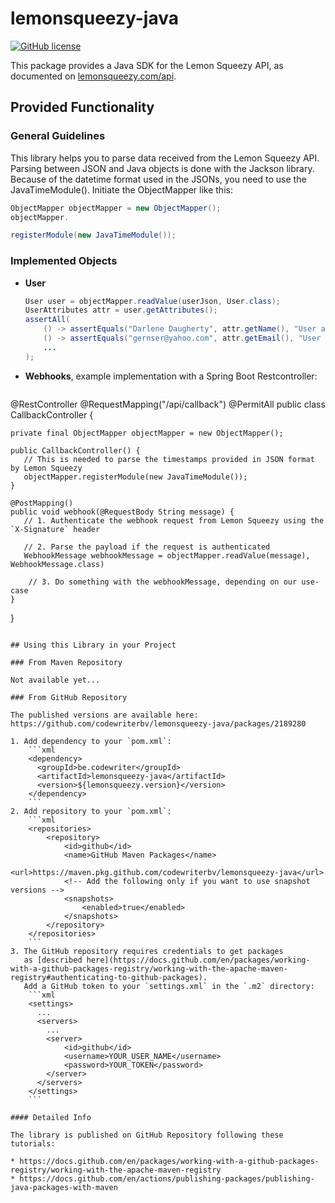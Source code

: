 # lemonsqueezy-java

[![GitHub license](https://img.shields.io/github/license/NdoleStudio/lemonsqueezy-go?color=brightgreen)](https://github.com/NdoleStudio/lemonsqueezy-go/blob/master/LICENSE)

This package provides a Java SDK for the Lemon Squeezy API, as documented
on [lemonsqueezy.com/api](https://docs.lemonsqueezy.com/api).

## Provided Functionality

### General Guidelines

This library helps you to parse data received from the Lemon Squeezy API. Parsing between JSON and Java objects is done
with the Jackson library. Because of the datetime format used in the JSONs, you need to use the JavaTimeModule().
Initiate the ObjectMapper like this:

```java
ObjectMapper objectMapper = new ObjectMapper();
objectMapper.

registerModule(new JavaTimeModule());
```

### Implemented Objects

* **User**
    ```java
    User user = objectMapper.readValue(userJson, User.class);
    UserAttributes attr = user.getAttributes();
    assertAll(
        () -> assertEquals("Darlene Daugherty", attr.getName(), "User attributes name should be equal"),
        () -> assertEquals("gernser@yahoo.com", attr.getEmail(), "User attributes email should be equal"),
        ...
    );
    ```
* **Webhooks**, example implementation with a Spring Boot Restcontroller:
  ```java
 @RestController
 @RequestMapping("/api/callback")
 @PermitAll
 public class CallbackController {
 
    private final ObjectMapper objectMapper = new ObjectMapper();
 
    public CallbackController() {
       // This is needed to parse the timestamps provided in JSON format by Lemon Squeezy
       objectMapper.registerModule(new JavaTimeModule());
    }
 
    @PostMapping()
    public void webhook(@RequestBody String message) {
       // 1. Authenticate the webhook request from Lemon Squeezy using the `X-Signature` header
 
       // 2. Parse the payload if the request is authenticated
       WebhookMessage webhookMessage = objectMapper.readValue(message), WebhookMessage.class)

        // 3. Do something with the webhookMessage, depending on our use-case
    }
 }
```

## Using this Library in your Project

### From Maven Repository

Not available yet...

### From GitHub Repository

The published versions are available here: https://github.com/codewriterbv/lemonsqueezy-java/packages/2189280

1. Add dependency to your `pom.xml`:
    ```xml
    <dependency>
      <groupId>be.codewriter</groupId>
      <artifactId>lemonsqueezy-java</artifactId>
      <version>${lemonsqueezy.version}</version>
    </dependency> 
    ```
2. Add repository to your `pom.xml`:
    ```xml
    <repositories>
        <repository>
            <id>github</id>
            <name>GitHub Maven Packages</name>
            <url>https://maven.pkg.github.com/codewriterbv/lemonsqueezy-java</url>
            <!-- Add the following only if you want to use snapshot versions -->
            <snapshots>
                <enabled>true</enabled>
            </snapshots>
        </repository>
    </repositories>
    ```
3. The GitHub repository requires credentials to get packages
   as [described here](https://docs.github.com/en/packages/working-with-a-github-packages-registry/working-with-the-apache-maven-registry#authenticating-to-github-packages).
   Add a GitHub token to your `settings.xml` in the `.m2` directory:
    ```xml
    <settings>
      ...
      <servers>
        ...
        <server>
            <id>github</id>
            <username>YOUR_USER_NAME</username>
            <password>YOUR_TOKEN</password>
        </server>
      </servers>
    </settings>
    ```

#### Detailed Info

The library is published on GitHub Repository following these tutorials:

* https://docs.github.com/en/packages/working-with-a-github-packages-registry/working-with-the-apache-maven-registry
* https://docs.github.com/en/actions/publishing-packages/publishing-java-packages-with-maven